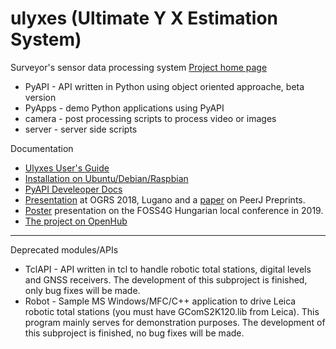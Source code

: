 ulyxes (Ultimate Y X Estimation System)
=======================================

Surveyor's sensor data processing system
[Project home page](http://www.agt.bme.hu/ulyxes)

* PyAPI - API written in Python using object oriented approache, beta version
* PyApps - demo Python applications using PyAPI
* camera - post processing scripts to process video or images
* server - server side scripts

Documentation
* [Ulyxes User's Guide](https://github.com/zsiki/ulyxes/blob/master/doc/Ulyxes_user_doc.rst)
* [Installation on Ubuntu/Debian/Raspbian](https://github.com/zsiki/ulyxes/blob/master/doc/ubuntu_istall.rst)
* [PyAPI Develeoper Docs](http://www.agt.bme.hu/ulyxes/pyapi_doc/)
* [Presentation](https://www.slideshare.net/ZoltanSiki/ulyxes) at OGRS 2018, Lugano
and a [paper](https://peerj.com/preprints/27226v1) on PeerJ Preprints.
* [Poster](http://mmk-ggt.hu/konferenciak/20191109/ulyxes_poster3_eng.pdf) presentation on the FOSS4G Hungarian local conference in 2019.
* [The project on OpenHub](https://www.openhub.net/p/ulyxes_monitoring)
---
Deprecated modules/APIs

* TclAPI - API written in tcl to handle robotic total stations, digital levels and GNSS receivers. The development of this subproject is finished, only bug fixes will be made.
* Robot - Sample MS Windows/MFC/C++ application to drive Leica robotic total stations (you must have GComS2K120.lib from Leica). This program mainly serves for demonstration purposes. The development of this subproject is finished, no bug fixes will be made.
